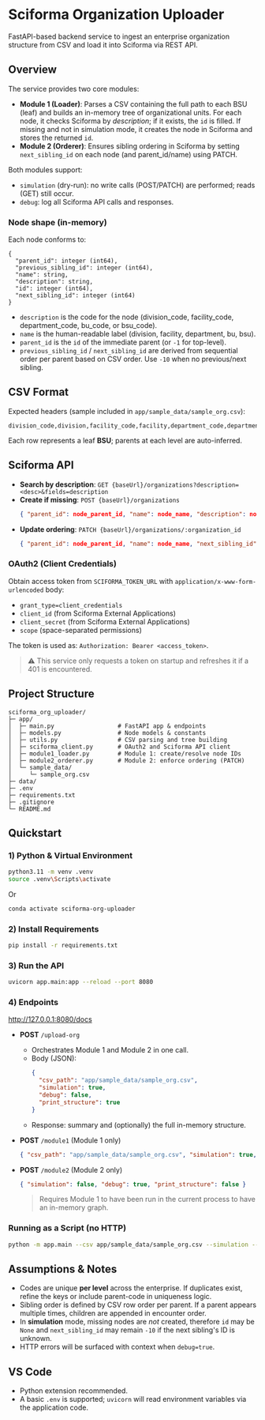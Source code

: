 # Sciforma Organization Uploader

FastAPI-based backend service to ingest an enterprise organization structure from CSV and load it into Sciforma via REST API.

## Overview

The service provides two core modules:

- **Module 1 (Loader)**: Parses a CSV containing the full path to each BSU (leaf) and builds an in-memory tree of organizational units. For each node, it checks Sciforma by *description*; if it exists, the `id` is filled. If missing and not in simulation mode, it creates the node in Sciforma and stores the returned `id`.
- **Module 2 (Orderer)**: Ensures sibling ordering in Sciforma by setting `next_sibling_id` on each node (and parent_id/name) using PATCH.

Both modules support:
- `simulation` (dry-run): no write calls (POST/PATCH) are performed; reads (GET) still occur.
- `debug`: log all Sciforma API calls and responses.

### Node shape (in-memory)
Each node conforms to:
```
{
  "parent_id": integer (int64),
  "previous_sibling_id": integer (int64),
  "name": string,
  "description": string,
  "id": integer (int64),
  "next_sibling_id": integer (int64)
}
```
- `description` is the code for the node (division_code, facility_code, department_code, bu_code, or bsu_code).
- `name` is the human-readable label (division, facility, department, bu, bsu).
- `parent_id` is the `id` of the immediate parent (or `-1` for top-level).
- `previous_sibling_id` / `next_sibling_id` are derived from sequential order per parent based on CSV order. Use `-10` when no previous/next sibling.

## CSV Format
Expected headers (sample included in `app/sample_data/sample_org.csv`):
```
division_code,division,facility_code,facility,department_code,department,bu_code,bu,bsu_code,bsu
```
Each row represents a leaf **BSU**; parents at each level are auto-inferred.

## Sciforma API
- **Search by description**: `GET {baseUrl}/organizations?description=<desc>&fields=description`
- **Create if missing**: `POST {baseUrl}/organizations`
  ```json
  { "parent_id": node_parent_id, "name": node_name, "description": node_description, "next_sibling_id": -10 }
  ```
- **Update ordering**: `PATCH {baseUrl}/organizations/:organization_id`
  ```json
  { "parent_id": node_parent_id, "name": node_name, "next_sibling_id": node_next_sibling_id }
  ```

### OAuth2 (Client Credentials)
Obtain access token from `SCIFORMA_TOKEN_URL` with `application/x-www-form-urlencoded` body:
- `grant_type=client_credentials`
- `client_id` (from Sciforma External Applications)
- `client_secret` (from Sciforma External Applications)
- `scope` (space-separated permissions)

The token is used as: `Authorization: Bearer <access_token>`.

> ⚠️ This service only requests a token on startup and refreshes it if a 401 is encountered.

## Project Structure
```
sciforma_org_uploader/
├─ app/
│  ├─ main.py                  # FastAPI app & endpoints
│  ├─ models.py                # Node models & constants
│  ├─ utils.py                 # CSV parsing and tree building
│  ├─ sciforma_client.py       # OAuth2 and Sciforma API client
│  ├─ module1_loader.py        # Module 1: create/resolve node IDs
│  ├─ module2_orderer.py       # Module 2: enforce ordering (PATCH)
│  └─ sample_data/
│     └─ sample_org.csv
├─ data/
├─ .env
├─ requirements.txt
├─ .gitignore
└─ README.md
```

## Quickstart

### 1) Python & Virtual Environment

```bash
python3.11 -m venv .venv
source .venv\Scripts\activate
```
Or

```bash
conda activate sciforma-org-uploader
```

### 2) Install Requirements
```bash
pip install -r requirements.txt
```

### 3) Run the API
```bash
uvicorn app.main:app --reload --port 8080
```

### 4) Endpoints

http://127.0.0.1:8080/docs

- **POST** `/upload-org`
  - Orchestrates Module 1 and Module 2 in one call.
  - Body (JSON):
    ```json
    {
      "csv_path": "app/sample_data/sample_org.csv",
      "simulation": true,
      "debug": false,
      "print_structure": true
    }
    ```
  - Response: summary and (optionally) the full in-memory structure.

- **POST** `/module1` (Module 1 only)
  ```json
  { "csv_path": "app/sample_data/sample_org.csv", "simulation": true, "debug": true }
  ```

- **POST** `/module2` (Module 2 only)
  ```json
  { "simulation": false, "debug": true, "print_structure": false }
  ```
  > Requires Module 1 to have been run in the current process to have an in-memory graph.

### Running as a Script (no HTTP)
```bash
python -m app.main --csv app/sample_data/sample_org.csv --simulation --print-structure
```

## Assumptions & Notes
- Codes are unique **per level** across the enterprise. If duplicates exist, refine the keys or include parent-code in uniqueness logic.
- Sibling order is defined by CSV row order per parent. If a parent appears multiple times, children are appended in encounter order.
- In **simulation** mode, missing nodes are *not* created, therefore `id` may be `None` and `next_sibling_id` may remain `-10` if the next sibling's ID is unknown.
- HTTP errors will be surfaced with context when `debug=true`.

## VS Code
- Python extension recommended.
- A basic `.env` is supported; `uvicorn` will read environment variables via the application code.